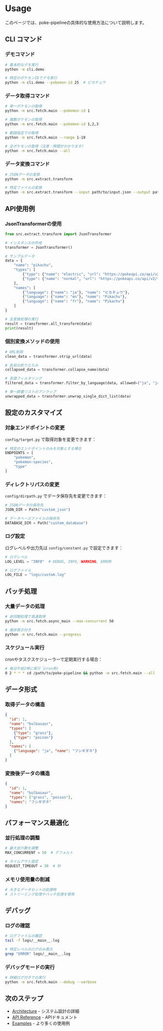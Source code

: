 # Usage

このページでは、poke-pipelineの具体的な使用方法について説明します。

## CLI コマンド

### デモコマンド

```bash
# 基本的なデモ実行
python -m cli.demo

# 特定のポケモンIDでデモ実行
python -m cli.demo --pokemon-id 25  # ピカチュウ
```

### データ取得コマンド

```bash
# 単一ポケモンの取得
python -m src.fetch.main --pokemon-id 1

# 複数ポケモンの取得
python -m src.fetch.main --pokemon-id 1,2,3

# 範囲指定での取得
python -m src.fetch.main --range 1-10

# 全ポケモンの取得（注意：時間がかかります）
python -m src.fetch.main --all
```

### データ変換コマンド

```bash
# JSONデータの変換
python -m src.extract.transform

# 特定ファイルの変換
python -m src.extract.transform --input path/to/input.json --output path/to/output.json
```

## API使用例

### JsonTransformerの使用

```python
from src.extract.transform import JsonTransformer

# インスタンスの作成
transformer = JsonTransformer()

# サンプルデータ
data = {
    "name": "pikachu",
    "types": [
        {"type": {"name": "electric", "url": "https://pokeapi.co/api/v2/type/13/"}},
        {"type": {"name": "normal", "url": "https://pokeapi.co/api/v2/type/1/"}}
    ],
    "names": [
        {"language": {"name": "ja"}, "name": "ピカチュウ"},
        {"language": {"name": "en"}, "name": "Pikachu"},
        {"language": {"name": "fr"}, "name": "Pikachu"}
    ]
}

# 全変換処理の実行
result = transformer.all_transform(data)
print(result)
```

### 個別変換メソッドの使用

```python
# URL削除
clean_data = transformer.strip_url(data)

# 名前の折りたたみ
collapsed_data = transformer.collapse_name(data)

# 言語フィルタリング
filtered_data = transformer.filter_by_language(data, allowed=("ja", "ja-Hrkt"))

# 単一辞書リストのアンラップ
unwrapped_data = transformer.unwrap_single_dict_list(data)
```

## 設定のカスタマイズ

### 対象エンドポイントの変更

`config/target.py` で取得対象を変更できます：

```python
# 特定のエンドポイントのみを対象とする場合
ENDPOINTS = [
    "pokemon",
    "pokemon-species",
    "type"
]
```

### ディレクトリパスの変更

`config/dirpath.py` でデータ保存先を変更できます：

```python
# JSONデータの保存先
JSON_DIR = Path("custom_json")

# データベースファイルの保存先
DATABASE_DIR = Path("custom_database")
```

### ログ設定

ログレベルや出力先は `config/constant.py` で設定できます：

```python
# ログレベル
LOG_LEVEL = "INFO"  # DEBUG, INFO, WARNING, ERROR

# ログファイル
LOG_FILE = "logs/custom.log"
```

## バッチ処理

### 大量データの処理

```bash
# 非同期処理で高速取得
python -m src.fetch.async_main --max-concurrent 50

# 進捗表示付き
python -m src.fetch.main --progress
```

### スケジュール実行

cronやタスクスケジューラーで定期実行する場合：

```bash
# 毎日午前2時に実行（cron例）
0 2 * * * cd /path/to/poke-pipeline && python -m src.fetch.main --all
```

## データ形式

### 取得データの構造

```json
{
  "id": 1,
  "name": "bulbasaur",
  "types": [
    {"type": "grass"},
    {"type": "poison"}
  ],
  "names": [
    {"language": "ja", "name": "フシギダネ"}
  ]
}
```

### 変換後データの構造

```json
{
  "id": 1,
  "name": "bulbasaur",
  "types": ["grass", "poison"],
  "names": "フシギダネ"
}
```

## パフォーマンス最適化

### 並行処理の調整

```python
# 最大並行数を調整
MAX_CONCURRENT = 50  # デフォルト

# タイムアウト設定
REQUEST_TIMEOUT = 30  # 秒
```

### メモリ使用量の削減

```python
# 大きなデータセットの処理時
# ストリーミング処理やバッチ処理を使用
```

## デバッグ

### ログの確認

```bash
# ログファイルの確認
tail -f logs/__main__.log

# 特定レベルのログのみ表示
grep "ERROR" logs/__main__.log
```

### デバッグモードの実行

```bash
# 詳細ログ付きでの実行
python -m src.fetch.main --debug --verbose
```

## 次のステップ

- [Architecture](architecture.md) - システム設計の詳細
- [API Reference](api/jsontransformer.md) - APIドキュメント
- [Examples](examples/basic.md) - より多くの使用例
